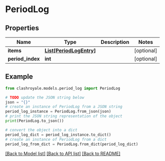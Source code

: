 # PeriodLog


## Properties

Name | Type | Description | Notes
------------ | ------------- | ------------- | -------------
**items** | [**List[PeriodLogEntry]**](PeriodLogEntry.md) |  | [optional] 
**period_index** | **int** |  | [optional] 

## Example

```python
from clashroyale.models.period_log import PeriodLog

# TODO update the JSON string below
json = "{}"
# create an instance of PeriodLog from a JSON string
period_log_instance = PeriodLog.from_json(json)
# print the JSON string representation of the object
print(PeriodLog.to_json())

# convert the object into a dict
period_log_dict = period_log_instance.to_dict()
# create an instance of PeriodLog from a dict
period_log_from_dict = PeriodLog.from_dict(period_log_dict)
```
[[Back to Model list]](../README.md#documentation-for-models) [[Back to API list]](../README.md#documentation-for-api-endpoints) [[Back to README]](../README.md)


